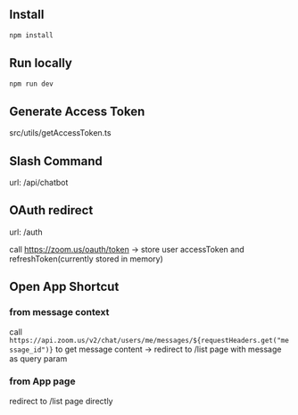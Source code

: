 ## Install

```bash
npm install
```

## Run locally

```bash
npm run dev
```

## Generate Access Token

src/utils/getAccessToken.ts

## Slash Command

url: /api/chatbot

## OAuth redirect

url: /auth

call https://zoom.us/oauth/token -> store user accessToken and refreshToken(currently stored in memory)

## Open App Shortcut

### from message context

call `https://api.zoom.us/v2/chat/users/me/messages/${requestHeaders.get("message_id")}` to get message content -> redirect to /list page with message as query param

### from App page

redirect to /list page directly

